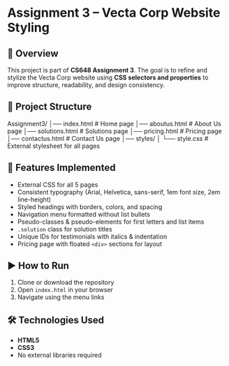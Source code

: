 # Assignment 3 – Vecta Corp Website Styling

## 📌 Overview
This project is part of **CS648 Assignment 3**. The goal is to refine and stylize the Vecta Corp website using **CSS selectors and properties** to improve structure, readability, and design consistency.

## 📂 Project Structure
Assignment3/
│── index.html # Home page
│── aboutus.html # About Us page
│── solutions.html # Solutions page
│── pricing.html # Pricing page
│── contactus.html # Contact Us page
│── styles/
│ └── style.css # External stylesheet for all pages


## 🎨 Features Implemented
- External CSS for all 5 pages
- Consistent typography (Arial, Helvetica, sans-serif, 1em font size, 2em line-height)
- Styled headings with borders, colors, and spacing
- Navigation menu formatted without list bullets
- Pseudo-classes & pseudo-elements for first letters and list items
- `.solution` class for solution titles
- Unique IDs for testimonials with italics & indentation
- Pricing page with floated `<div>` sections for layout

## ▶️ How to Run
1. Clone or download the repository  
2. Open `index.html` in your browser  
3. Navigate using the menu links  

## 🛠️ Technologies Used
- **HTML5**
- **CSS3**
- No external libraries required
